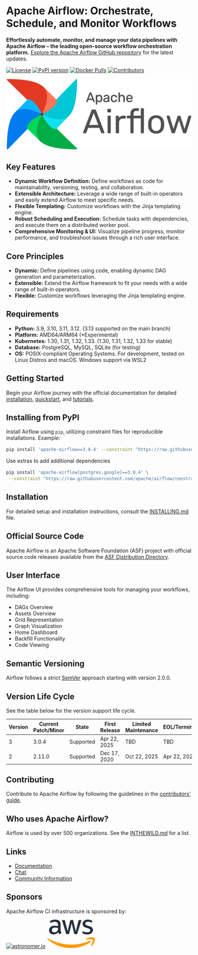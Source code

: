 # Apache Airflow: Orchestrate, Schedule, and Monitor Workflows

**Effortlessly automate, monitor, and manage your data pipelines with Apache Airflow – the leading open-source workflow orchestration platform.**  [Explore the Apache Airflow GitHub repository](https://github.com/apache/airflow) for the latest updates.

[![License](https://img.shields.io/:license-Apache%202-blue.svg)](https://www.apache.org/licenses/LICENSE-2.0.txt)
[![PyPI version](https://badge.fury.io/py/apache-airflow.svg)](https://badge.fury.io/py/apache-airflow)
[![Docker Pulls](https://img.shields.io/docker/pulls/apache/airflow.svg)](https://hub.docker.com/r/apache/airflow)
[![Contributors](https://img.shields.io/github/contributors/apache/airflow)](https://github.com/apache/airflow/graphs/contributors)

<picture width="500">
  <img
    src="https://github.com/apache/airflow/blob/19ebcac2395ef9a6b6ded3a2faa29dc960c1e635/docs/apache-airflow/img/logos/wordmark_1.png?raw=true"
    alt="Apache Airflow logo"
  />
</picture>

## Key Features

*   **Dynamic Workflow Definition:**  Define workflows as code for maintainability, versioning, testing, and collaboration.
*   **Extensible Architecture:** Leverage a wide range of built-in operators and easily extend Airflow to meet specific needs.
*   **Flexible Templating:** Customize workflows with the Jinja templating engine.
*   **Robust Scheduling and Execution:** Schedule tasks with dependencies, and execute them on a distributed worker pool.
*   **Comprehensive Monitoring & UI:**  Visualize pipeline progress, monitor performance, and troubleshoot issues through a rich user interface.

## Core Principles

*   **Dynamic:** Define pipelines using code, enabling dynamic DAG generation and parameterization.
*   **Extensible:** Extend the Airflow framework to fit your needs with a wide range of built-in operators.
*   **Flexible:** Customize workflows leveraging the Jinja templating engine.

## Requirements

*   **Python:** 3.9, 3.10, 3.11, 3.12. (3.13 supported on the main branch)
*   **Platform:** AMD64/ARM64 (\*Experimental)
*   **Kubernetes:** 1.30, 1.31, 1.32, 1.33. (1.30, 1.31, 1.32, 1.33 for stable)
*   **Database:** PostgreSQL, MySQL, SQLite (for testing)
*   **OS:** POSIX-compliant Operating Systems. For development, tested on Linux Distros and macOS. Windows support via WSL2

## Getting Started

Begin your Airflow journey with the official documentation for detailed [installation](https://airflow.apache.org/docs/apache-airflow/stable/installation/), [quickstart](https://airflow.apache.org/docs/apache-airflow/stable/start.html), and [tutorials](https://airflow.apache.org/docs/apache-airflow/stable/tutorial/).

## Installing from PyPI

Install Airflow using `pip`, utilizing constraint files for reproducible installations. Example:

```bash
pip install 'apache-airflow==3.0.4' --constraint "https://raw.githubusercontent.com/apache/airflow/constraints-3.0.4/constraints-3.10.txt"
```
Use extras to add additional dependencies
```bash
pip install 'apache-airflow[postgres,google]==3.0.4' \
 --constraint "https://raw.githubusercontent.com/apache/airflow/constraints-3.0.4/constraints-3.10.txt"
```

## Installation

For detailed setup and installation instructions, consult the [INSTALLING.md](INSTALLING.md) file.

## Official Source Code

Apache Airflow is an Apache Software Foundation (ASF) project with official source code releases available from the [ASF Distribution Directory](https://downloads.apache.org/airflow).

## User Interface

The Airflow UI provides comprehensive tools for managing your workflows, including:

*   DAGs Overview
*   Assets Overview
*   Grid Representation
*   Graph Visualization
*   Home Dashboard
*   Backfill Functionality
*   Code Viewing

## Semantic Versioning

Airflow follows a strict [SemVer](https://semver.org/) approach starting with version 2.0.0.

## Version Life Cycle

See the table below for the version support life cycle.

| Version   | Current Patch/Minor   | State     | First Release   | Limited Maintenance   | EOL/Terminated   |
|-----------|-----------------------|-----------|-----------------|-----------------------|------------------|
| 3         | 3.0.4                 | Supported | Apr 22, 2025    | TBD                   | TBD              |
| 2         | 2.11.0                | Supported | Dec 17, 2020    | Oct 22, 2025          | Apr 22, 2026     |

## Contributing

Contribute to Apache Airflow by following the guidelines in the [contributors' guide](https://github.com/apache/airflow/blob/main/contributing-docs/README.rst).

## Who uses Apache Airflow?

Airflow is used by over 500 organizations.  See the [INTHEWILD.md](https://github.com/apache/airflow/blob/main/INTHEWILD.md) for a list.

## Links

*   [Documentation](https://airflow.apache.org/docs/apache-airflow/stable/)
*   [Chat](https://s.apache.org/airflow-slack)
*   [Community Information](https://airflow.apache.org/community/)

## Sponsors

Apache Airflow CI infrastructure is sponsored by:

<a href="https://astronomer.io"><img src="https://assets2.astronomer.io/logos/logoForLIGHTbackground.png" alt="astronomer.io" width="250px"></a>
<a href="https://aws.amazon.com/opensource/"><img src="https://github.com/apache/airflow/blob/main/providers/amazon/docs/integration-logos/AWS-Cloud-alt_light-bg@4x.png?raw=true" alt="AWS OpenSource" width="130px"></a>
